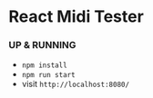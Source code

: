 # React Midi Tester 

### UP & RUNNING
* `npm install`
* `npm run start`
* visit `http://localhost:8080/`



